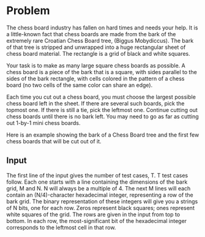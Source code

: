 # Problem

The chess board industry has fallen on hard times and needs your help. It is a little-known fact that chess boards are made from the bark of the extremely rare Croatian Chess Board tree, (Biggus Mobydiccus). The bark of that tree is stripped and unwrapped into a huge rectangular sheet of chess board material. The rectangle is a grid of black and white squares.

Your task is to make as many large square chess boards as possible. A chess board is a piece of the bark that is a square, with sides parallel to the sides of the bark rectangle, with cells colored in the pattern of a chess board (no two cells of the same color can share an edge).

Each time you cut out a chess board, you must choose the largest possible chess board left in the sheet. If there are several such boards, pick the topmost one. If there is still a tie, pick the leftmost one. Continue cutting out chess boards until there is no bark left. You may need to go as far as cutting out 1-by-1 mini chess boards.

Here is an example showing the bark of a Chess Board tree and the first few chess boards that will be cut out of it.

## Input

The first line of the input gives the number of test cases, T. T test cases follow. Each one starts with a line containing the dimensions of the bark grid, M and N. N will always be a multiple of 4. The next M lines will each contain an (N/4)-character hexadecimal integer, representing a row of the bark grid. The binary representation of these integers will give you a strings of N bits, one for each row. Zeros represent black squares; ones represent white squares of the grid. The rows are given in the input from top to bottom. In each row, the most-significant bit of the hexadecimal integer corresponds to the leftmost cell in that row.
